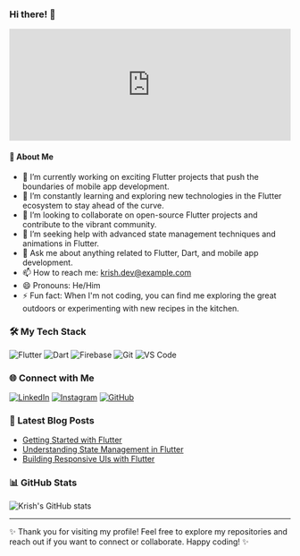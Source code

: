 ### Hi there! 👋

<iframe src="https://github.com/Krish0034/profile/blob/main/index.html" style="border:none;width:100%;height:200px;"></iframe>



#### 🚀 About Me

- 🔭 I’m currently working on exciting Flutter projects that push the boundaries of mobile app development.
- 🌱 I’m constantly learning and exploring new technologies in the Flutter ecosystem to stay ahead of the curve.
- 👯 I’m looking to collaborate on open-source Flutter projects and contribute to the vibrant community.
- 🤔 I’m seeking help with advanced state management techniques and animations in Flutter.
- 💬 Ask me about anything related to Flutter, Dart, and mobile app development.
- 📫 How to reach me: [krish.dev@example.com](mailto:kri240799@gmail.com)
- 😄 Pronouns: He/Him
- ⚡ Fun fact: When I'm not coding, you can find me exploring the great outdoors or experimenting with new recipes in the kitchen.

### 🛠️ My Tech Stack

![Flutter](https://img.shields.io/badge/Flutter-02569B?style=flat-square&logo=flutter&logoColor=white)
![Dart](https://img.shields.io/badge/Dart-0175C2?style=flat-square&logo=dart&logoColor=white)
![Firebase](https://img.shields.io/badge/Firebase-FFCA28?style=flat-square&logo=firebase&logoColor=black)
![Git](https://img.shields.io/badge/Git-F05032?style=flat-square&logo=git&logoColor=white)
![VS Code](https://img.shields.io/badge/VS%20Code-007ACC?style=flat-square&logo=visual-studio-code&logoColor=white)

### 🌐 Connect with Me

[![LinkedIn](https://img.shields.io/badge/LinkedIn-0A66C2?style=flat-square&logo=linkedin&logoColor=white)](https://www.linkedin.com/in/krish0034/)
[![Instagram](https://img.shields.io/badge/Instagram-E4405F?style=for-the-badge&logo=instagram&logoColor=white)](https://www.instagram.com/_kumar_krishn/)
[![GitHub](https://img.shields.io/badge/GitHub-100000?style=for-the-badge&logo=github&logoColor=white)](https://github.com/Krish0034)

### 📝 Latest Blog Posts

- [Getting Started with Flutter](https://example.com/blog/getting-started-with-flutter)
- [Understanding State Management in Flutter](https://example.com/blog/state-management-in-flutter)
- [Building Responsive UIs with Flutter](https://example.com/blog/responsive-uis-in-flutter)

### 📊 GitHub Stats

![Krish's GitHub stats](https://github-readme-stats.vercel.app/api?username=Krish0034&show_icons=true&theme=radical)

---

✨ Thank you for visiting my profile! Feel free to explore my repositories and reach out if you want to connect or collaborate. Happy coding! ✨
